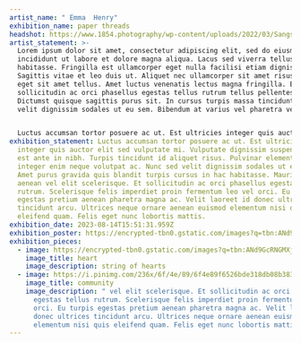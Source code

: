 ```yaml
---
artist_name: " Emma  Henry"
exhibition_name: paper threads
headshot: https://www.1854.photography/wp-content/uploads/2022/03/Sangsuk-Sylvia-Kang.png
artist_statement: >-
  Lorem ipsum dolor sit amet, consectetur adipiscing elit, sed do eiusmod tempor
  incididunt ut labore et dolore magna aliqua. Lacus sed viverra tellus in hac
  habitasse. Fringilla est ullamcorper eget nulla facilisi etiam dignissim.
  Sagittis vitae et leo duis ut. Aliquet nec ullamcorper sit amet risus. Aliquet
  eget sit amet tellus. Amet luctus venenatis lectus magna fringilla. Et
  sollicitudin ac orci phasellus egestas tellus rutrum tellus pellentesque.
  Dictumst quisque sagittis purus sit. In cursus turpis massa tincidunt dui. Sed
  velit dignissim sodales ut eu sem. Bibendum at varius vel pharetra vel turpis.


  Luctus accumsan tortor posuere ac ut. Est ultricies integer quis auctor elit sed vulputate mi. Vulputate dignissim suspendisse in est ante in nibh. Turpis tincidunt id aliquet risus. Pulvinar elementum integer enim neque volutpat ac. Nunc sed velit dignissim sodales ut eu sem. Amet purus gravida quis blandit turpis cursus in hac habitasse. Mauris rhoncus aenean vel elit scelerisque. Et sollicitudin ac orci phasellus egestas tellus rutrum. Scelerisque felis imperdiet proin fermentum leo vel orci. Eu turpis egestas pretium aenean pharetra magna ac. Velit laoreet id donec ultrices tincidunt arcu. Ultrices neque ornare aenean euismod elementum nisi quis eleifend quam. Felis eget nunc lobortis mattis.
exhibition_statement: Luctus accumsan tortor posuere ac ut. Est ultricies
  integer quis auctor elit sed vulputate mi. Vulputate dignissim suspendisse in
  est ante in nibh. Turpis tincidunt id aliquet risus. Pulvinar elementum
  integer enim neque volutpat ac. Nunc sed velit dignissim sodales ut eu sem.
  Amet purus gravida quis blandit turpis cursus in hac habitasse. Mauris rhoncus
  aenean vel elit scelerisque. Et sollicitudin ac orci phasellus egestas tellus
  rutrum. Scelerisque felis imperdiet proin fermentum leo vel orci. Eu turpis
  egestas pretium aenean pharetra magna ac. Velit laoreet id donec ultrices
  tincidunt arcu. Ultrices neque ornare aenean euismod elementum nisi quis
  eleifend quam. Felis eget nunc lobortis mattis.
exhibition_date: 2023-08-14T15:51:31.959Z
exhibition_poster: https://encrypted-tbn0.gstatic.com/images?q=tbn:ANd9GcRNGMXjUlCxSwsSLiEBcRzAxFIvg3UHyvyrI55qTr-fPnV2AW2ihf8vwiWGHkYIM7pPWDE&usqp=CAU
exhibition_pieces:
  - image: https://encrypted-tbn0.gstatic.com/images?q=tbn:ANd9GcRNGMXjUlCxSwsSLiEBcRzAxFIvg3UHyvyrI55qTr-fPnV2AW2ihf8vwiWGHkYIM7pPWDE&usqp=CAU
    image_title: heart
    image_description: string of hearts
  - image: https://i.pinimg.com/236x/6f/4e/89/6f4e89f6526bde318db08b383019c826--paper-embroidery-embroidery-stitches.jpg
    image_title: community
    image_description: " vel elit scelerisque. Et sollicitudin ac orci phasellus
      egestas tellus rutrum. Scelerisque felis imperdiet proin fermentum leo vel
      orci. Eu turpis egestas pretium aenean pharetra magna ac. Velit laoreet id
      donec ultrices tincidunt arcu. Ultrices neque ornare aenean euismod
      elementum nisi quis eleifend quam. Felis eget nunc lobortis mattis."
---
```

